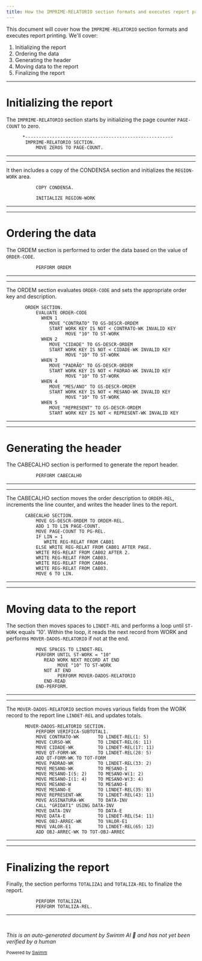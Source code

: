 ```yaml
---
title: How the IMPRIME-RELATORIO section formats and executes report printing
---
```

This document will cover how the <SwmToken path="src/oep/oep053.cbl" pos="835:1:3" line-data="       IMPRIME-RELATORIO SECTION.">`IMPRIME-RELATORIO`</SwmToken> section formats and executes report printing. We'll cover:

1. Initializing the report
2. Ordering the data
3. Generating the header
4. Moving data to the report
5. Finalizing the report

<SwmSnippet path="/src/oep/oep053.cbl" line="834">

---

# Initializing the report

The <SwmToken path="src/oep/oep053.cbl" pos="835:1:3" line-data="       IMPRIME-RELATORIO SECTION.">`IMPRIME-RELATORIO`</SwmToken> section starts by initializing the page counter <SwmToken path="src/oep/oep053.cbl" pos="836:7:9" line-data="           MOVE ZEROS TO PAGE-COUNT.">`PAGE-COUNT`</SwmToken> to zero.

```cobol
      *-------------------------------------------------------
       IMPRIME-RELATORIO SECTION.
           MOVE ZEROS TO PAGE-COUNT.

```

---

</SwmSnippet>

<SwmSnippet path="/src/oep/oep053.cbl" line="838">

---

It then includes a copy of the CONDENSA section and initializes the  `REGION-WORK` area.&nbsp;

```cobol
           COPY CONDENSA.

           INITIALIZE REGION-WORK
```

---

</SwmSnippet>

<SwmSnippet path="/src/oep/oep053.cbl" line="841">

---

# Ordering the data

The ORDEM section is performed to order the data based on the value of <SwmToken path="src/oep/oep053.cbl" pos="651:3:5" line-data="           EVALUATE ORDER-CODE">`ORDER-CODE`</SwmToken>.

```cobol
           PERFORM ORDEM
```

---

</SwmSnippet>

<SwmSnippet path="/src/oep/oep053.cbl" line="650">

---

The ORDEM section evaluates <SwmToken path="src/oep/oep053.cbl" pos="651:3:5" line-data="           EVALUATE ORDER-CODE">`ORDER-CODE`</SwmToken> and sets the appropriate order key and description.

```cobol
       ORDEM SECTION.
           EVALUATE ORDER-CODE
             WHEN 1
                MOVE "CONTRATO" TO GS-DESCR-ORDEM
                START WORK KEY IS NOT < CONTRATO-WK INVALID KEY
                      MOVE "10" TO ST-WORK
             WHEN 2
                MOVE "CIDADE" TO GS-DESCR-ORDEM
                START WORK KEY IS NOT < CIDADE-WK INVALID KEY
                      MOVE "10" TO ST-WORK
             WHEN 3
                MOVE "PADRÃO" TO GS-DESCR-ORDEM
                START WORK KEY IS NOT < PADRAO-WK INVALID KEY
                      MOVE "10" TO ST-WORK
             WHEN 4
                MOVE "MES/ANO" TO GS-DESCR-ORDEM
                START WORK KEY IS NOT < MESANO-WK INVALID KEY
                      MOVE "10" TO ST-WORK
             WHEN 5
                MOVE "REPRESENT" TO GS-DESCR-ORDEM
                START WORK KEY IS NOT < REPRESENT-WK INVALID KEY
```

---

</SwmSnippet>

<SwmSnippet path="/src/oep/oep053.cbl" line="843">

---

# Generating the header

The CABECALHO section is performed to generate the report header.

```cobol
           PERFORM CABECALHO
```

---

</SwmSnippet>

<SwmSnippet path="/src/oep/oep053.cbl" line="992">

---

The CABECALHO section moves the order description to <SwmToken path="src/oep/oep053.cbl" pos="993:11:13" line-data="           MOVE GS-DESCR-ORDEM TO ORDEM-REL.">`ORDEM-REL`</SwmToken>, increments the line counter, and writes the header lines to the report.

```cobol
       CABECALHO SECTION.
           MOVE GS-DESCR-ORDEM TO ORDEM-REL.
           ADD 1 TO LIN PAGE-COUNT.
           MOVE PAGE-COUNT TO PG-REL.
           IF LIN = 1
              WRITE REG-RELAT FROM CAB01
           ELSE WRITE REG-RELAT FROM CAB01 AFTER PAGE.
           WRITE REG-RELAT FROM CAB02 AFTER 2.
           WRITE REG-RELAT FROM CAB03.
           WRITE REG-RELAT FROM CAB04.
           WRITE REG-RELAT FROM CAB03.
           MOVE 6 TO LIN.
```

---

</SwmSnippet>

<SwmSnippet path="/src/oep/oep053.cbl" line="844">

---

# Moving data to the report

The section then moves spaces to <SwmToken path="src/oep/oep053.cbl" pos="844:7:9" line-data="           MOVE SPACES TO LINDET-REL">`LINDET-REL`</SwmToken> and performs a loop until <SwmToken path="src/oep/oep053.cbl" pos="845:5:7" line-data="           PERFORM UNTIL ST-WORK = &quot;10&quot;">`ST-WORK`</SwmToken> equals '10'. Within the loop, it reads the next record from WORK and performs <SwmToken path="src/oep/oep053.cbl" pos="849:3:7" line-data="                   PERFORM MOVER-DADOS-RELATORIO">`MOVER-DADOS-RELATORIO`</SwmToken> if not at the end.

```cobol
           MOVE SPACES TO LINDET-REL
           PERFORM UNTIL ST-WORK = "10"
              READ WORK NEXT RECORD AT END
                   MOVE "10" TO ST-WORK
              NOT AT END
                   PERFORM MOVER-DADOS-RELATORIO
              END-READ
           END-PERFORM.
```

---

</SwmSnippet>

<SwmSnippet path="/src/oep/oep053.cbl" line="892">

---

The <SwmToken path="src/oep/oep053.cbl" pos="892:1:5" line-data="       MOVER-DADOS-RELATORIO SECTION.">`MOVER-DADOS-RELATORIO`</SwmToken> section moves various fields from the WORK record to the report line <SwmToken path="src/oep/oep053.cbl" pos="894:9:11" line-data="           MOVE CONTRATO-WK       TO LINDET-REL(1: 5)">`LINDET-REL`</SwmToken> and updates totals.

```cobol
       MOVER-DADOS-RELATORIO SECTION.
           PERFORM VERIFICA-SUBTOTAL1.
           MOVE CONTRATO-WK       TO LINDET-REL(1: 5)
           MOVE CURSO-WK          TO LINDET-REL(6: 11)
           MOVE CIDADE-WK         TO LINDET-REL(17: 11)
           MOVE QT-FORM-WK        TO LINDET-REL(28: 5)
           ADD QT-FORM-WK TO TOT-FORM
           MOVE PADRAO-WK         TO LINDET-REL(33: 2)
           MOVE MESANO-WK         TO MESANO-I
           MOVE MESANO-I(5: 2)    TO MESANO-W(1: 2)
           MOVE MESANO-I(1: 4)    TO MESANO-W(3: 4)
           MOVE MESANO-W          TO MESANO-E
           MOVE MESANO-E          TO LINDET-REL(35: 8)
           MOVE REPRESENT-WK      TO LINDET-REL(43: 11)
           MOVE ASSINATURA-WK     TO DATA-INV
           CALL "GRIDAT1" USING DATA-INV
           MOVE DATA-INV          TO DATA-E
           MOVE DATA-E            TO LINDET-REL(54: 11)
           MOVE OBJ-ARREC-WK      TO VALOR-E1
           MOVE VALOR-E1          TO LINDET-REL(65: 12)
           ADD OBJ-ARREC-WK TO TOT-OBJ-ARREC
```

---

</SwmSnippet>

<SwmSnippet path="/src/oep/oep053.cbl" line="852">

---

# Finalizing the report

Finally, the section performs <SwmToken path="src/oep/oep053.cbl" pos="852:3:3" line-data="           PERFORM TOTALIZA1">`TOTALIZA1`</SwmToken> and <SwmToken path="src/oep/oep053.cbl" pos="853:3:5" line-data="           PERFORM TOTALIZA-REL.">`TOTALIZA-REL`</SwmToken> to finalize the report.

```cobol
           PERFORM TOTALIZA1
           PERFORM TOTALIZA-REL.
```

---

</SwmSnippet>

&nbsp;

*This is an auto-generated document by Swimm AI 🌊 and has not yet been verified by a human*

<SwmMeta version="3.0.0" repo-id="Z2l0aHViJTNBJTNBa2VsbG8lM0ElM0Fzd2ltbWlv" repo-name="kello"><sup>Powered by [Swimm](https://app.swimm.io/)</sup></SwmMeta>
